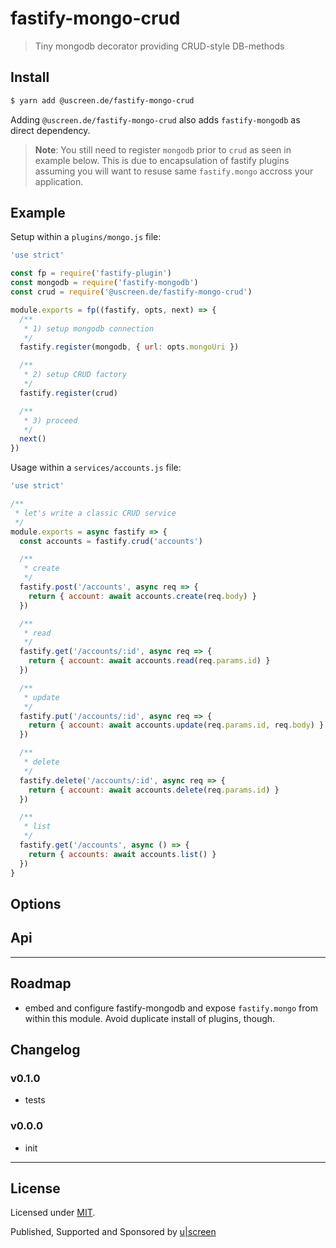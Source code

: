 # fastify-mongo-crud

> Tiny mongodb decorator providing CRUD-style DB-methods

## Install

```sh
$ yarn add @uscreen.de/fastify-mongo-crud
```

Adding `@uscreen.de/fastify-mongo-crud` also adds `fastify-mongodb` as direct dependency.

> __Note__: You still need to register `mongodb` prior to `crud` as seen in example below. This is due to encapsulation of fastify plugins assuming you will want to resuse same `fastify.mongo` accross your application.

## Example

Setup within a `plugins/mongo.js` file:

```js
'use strict'

const fp = require('fastify-plugin')
const mongodb = require('fastify-mongodb')
const crud = require('@uscreen.de/fastify-mongo-crud')

module.exports = fp((fastify, opts, next) => {
  /**
   * 1) setup mongodb connection
   */
  fastify.register(mongodb, { url: opts.mongoUri })

  /**
   * 2) setup CRUD factory
   */
  fastify.register(crud)

  /**
   * 3) proceed
   */
  next()
})

```

Usage within a `services/accounts.js` file:

```js
'use strict'

/**
 * let's write a classic CRUD service
 */
module.exports = async fastify => {
  const accounts = fastify.crud('accounts')

  /**
   * create
   */
  fastify.post('/accounts', async req => {
    return { account: await accounts.create(req.body) }
  })

  /**
   * read
   */
  fastify.get('/accounts/:id', async req => {
    return { account: await accounts.read(req.params.id) }
  })

  /**
   * update
   */
  fastify.put('/accounts/:id', async req => {
    return { account: await accounts.update(req.params.id, req.body) }
  })

  /**
   * delete
   */
  fastify.delete('/accounts/:id', async req => {
    return { account: await accounts.delete(req.params.id) }
  })

  /**
   * list
   */
  fastify.get('/accounts', async () => {
    return { accounts: await accounts.list() }
  })
}

```

## Options

## Api

---

## Roadmap

- embed and configure fastify-mongodb and expose `fastify.mongo` from within this module. Avoid duplicate install of plugins, though.

## Changelog

### v0.1.0

- tests

### v0.0.0

- init

---

## License

Licensed under [MIT](./LICENSE).

Published, Supported and Sponsored by [u|screen](https://uscreen.de)
